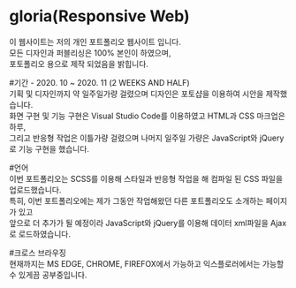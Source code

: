 # gloria(Responsive Web)
이 웹사이트는 저의 개인 포트폴리오 웹사이트 입니다.<br>
모든 디자인과 퍼블리싱은 100% 본인이 하였으며,<br>
포토폴리오 용으로 제작 되었음을 밝힙니다.

#기간 - 2020. 10 ~ 2020. 11 (2 WEEKS AND HALF)<br>
기획 및 디자인까지 약 일주일가량 걸렸으며 디자인은 포토샵을 이용하여 시안을 제작했습니다.<br>
화면 구현 및 기능 구현은 Visual Studio Code를 이용하였고 HTML과 CSS 마크업은 하루, <br>
그리고 반응형 작업은 이틀가량 걸렸으며 나머지 일주일 가량은 JavaScript와 jQuery로 기능 구현을 했습니다.

#언어<br>
이번 포트폴리오는 SCSS를 이용해 스타일과 반응형 작업을 해 컴파일 된 CSS 파일을 업로드했습니다.<br>
특히, 이번 포트폴리오에는 제가 그동안 작업해왔던 다른 포트폴리오도 소개하는 페이지가 있고<br>
앞으로 더 추가가 될 예정이라 JavaScript와 jQuery를 이용해 데이터 xml파일을 Ajax로 로드하였습니다.

#크로스 브라우징<br>
현재까지는 MS EDGE, CHROME, FIREFOX에서 가능하고 익스플로러에서는 가능할 수 있게끔 공부중입니다.
